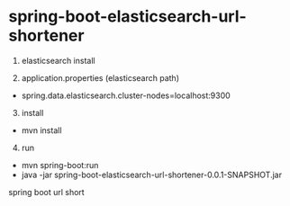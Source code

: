 # spring-boot-elasticsearch-url-shortener

1. elasticsearch install

2. application.properties (elasticsearch path)
  - spring.data.elasticsearch.cluster-nodes=localhost:9300

3. install 
  - mvn install

4. run
  - mvn spring-boot:run 
  - java -jar spring-boot-elasticsearch-url-shortener-0.0.1-SNAPSHOT.jar



spring boot url short
